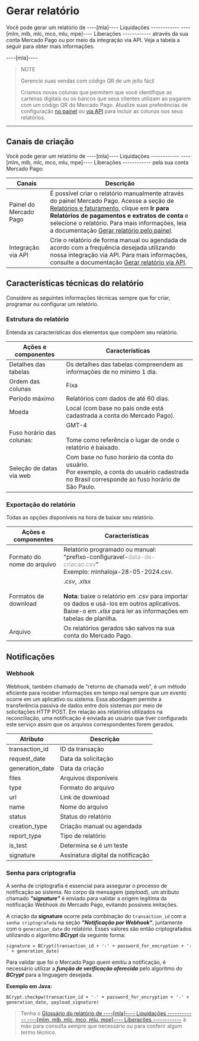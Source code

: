 # Gerar relatório

Você pode gerar um relatório de ----[mla]---- Liquidações ------------ ----[mlm, mlb, mlc, mco, mlu, mpe]---- Liberações ------------ através da sua conta Mercado Pago ou por meio da integração via API. Veja a tabela a seguir para obter mais informações.

----[mla]----
> NOTE
>
> Gerencie suas vendas com código QR de um jeito fácil
>
> Criamos novas colunas que permitem que você identifique as carteiras digitais ou os bancos que seus clientes utilizam ao pagarem com um código QR do Mercado Pago. Atualize suas preferências de configuração [no painel](https://www.mercadopago[FAKER][URL][DOMAIN]/balance/reports/release/settings) ou [via API](/developers/pt/docs/reports/released-money/api) para incluir as colunas nos seus relatórios.

------------

## Canais de criação

Você pode gerar um relatório de ----[mla]---- Liquidações ------------ ----[mlm, mlb, mlc, mco, mlu, mpe]---- Liberações ------------ pela sua conta Mercado Pago:

| Canais                    | Descrição                                                                                                                                                                                                                                                                                                                  |
|---------------------------|----------------------------------------------------------------------------------------------------------------------------------------------------------------------------------------------------------------------------------------------------------------------------------------------------------------------------|
| Painel do Mercado Pago     | É possível criar o relatório manualmente através do painel Mercado Pago. Acesse a seção de [Relatórios e faturamento](https://www.mercadopago.com.br/movements), clique em **Ir para Relatórios de pagamentos e extratos de conta** e selecione o relatório. Para mais informações, leia a documentação [Gerar relatório pelo painel](https://www.mercadopago[FAKER][URL][DOMAIN]/developers/pt/guides/additional-content/reports/released-money/panel).                                               |
| Integração via API         | Crie o relatório de forma manual ou agendada de acordo com a frequência desejada utilizando nossa integração via API. Para mais informações, consulte a documentação [Gerar relatório via API](https://www.mercadopago[FAKER][URL][DOMAIN]/developers/pt/guides/additional-content/reports/released-money/api). |

## Características técnicas do relatório

Considere as seguintes informações técnicas sempre que for criar, programar ou configurar um relatório.

### Estrutura do relatório

Entenda as características dos elementos que compõem seu relatório.

| Ações e componentes | Características |
| --- | --- |
| Detalhes das tabelas | Os detalhes das tabelas compreendem as informações de no mínimo 1 dia. |
| Ordem das colunas | Fixa |
| Período máximo | Relatórios com dados de até 60 dias. |
| Moeda | Local (com base no país onde está cadastrada a conta do Mercado Pago). |
| Fuso horário das colunas: | GMT-4 <br/> <br/> Tome como referência o lugar de onde o relatório é baixado. |
| Seleção de datas via web | Com base no fuso horário da conta do usuário. <br/>Por exemplo, a conta do usuário cadastrada no Brasil corresponde ao fuso horário de São Paulo. |

### Exportação do relatório

Todas as opções disponíveis na hora de baixar seu relatório.

| Ações e componentes | Características |
| --- | --- |
| Formato do nome do arquivo | Relatório programado ou manual:<br/> "prefixo-configuravel-<span style='color:#999999;'>data-de-criacao.csv</span>" <br/> Exemplo: minhaloja-28-05-2024.csv. |
| Formatos de download | ._csv_, ._xlsx_ <br/><br/>**Nota**: baixe o relatório em ._csv_ para importar os dados e usá-los em outros aplicativos. Baixe-o em ._xlsx_ para ler as informações em tabelas de planilha. |
| Arquivo | Os relatórios gerados são salvos na sua conta do Mercado Pago. |

## Notificações

### Webhook

Webhook, também chamado de "retorno de chamada web", é um método eficiente para receber informações em tempo real sempre que um evento ocorre em um aplicativo ou sistema. Essa abordagem permite a transferência passiva de dados entre dois sistemas por meio de solicitações HTTP POST. Em relação aos relatórios utilizados na reconciliação, uma notificação é enviada ao usuário que tiver configurado este serviço assim que os arquivos correspondentes forem gerados.

| Atributo        | Descrição                         |
|-----------------|-----------------------------------|
| transaction_id  | ID da transação                   |
| request_date    | Data da solicitação               |
| generation_date | Data da criação                   |
| files           | Arquivos disponíveis              |
| type            | Formato do arquivo                |
| url             | Link de download                  |
| name            | Nome do arquivo                   |
| status          | Status do relatório               |
| creation_type   | Criação manual ou agendada        |
| report_type     | Tipo de relatório                 |
| is_test         | Determina se é um teste           |
| signature       | Assinatura digital da notificação |

### Senha para criptografia

A senha de criptografia é essencial para assegurar o processo de notificação ao sistema. No corpo da mensagem (_payload_), um atributo chamado **_"signature"_** é enviado para validar a origem legítima da notificação Webhook do Mercado Pago, evitando possíveis imitações.

A criação da **signature** ocorre pela combinação do `transaction_id` com a `senha criptografada` na seção **_"Notificação por Webhook"_**, juntamente com o `generation_date` do relatório. Esses valores são então criptografados utilizando o algoritmo **_BCrypt_** da seguinte forma:

`signature = BCrypt(transaction_id + '-' + password_for_encryption + '-' + generation_date)`

Para validar que foi o Mercado Pago quem emitiu a notificação, é necessário utilizar a **_função de verificação oferecida_** pelo algoritmo do **_BCrypt_** para a linguagem desejada.

**Exemplo em Java:**

`BCrypt.checkpw(transaction_id + '-' + password_for_encryption + '-' + generation_date, payload_signature)`

> Tenha o [Glossário do relatório de ----[mla]---- Liquidações ------------ ----[mlm, mlb, mlc, mco, mlu, mpe]---- Liberações ------------](https://www.mercadopago[FAKER][URL][DOMAIN]/developers/pt/guides/additional-content/reports/released-money/glossary) à mão para consulta sempre que necessário ou para conferir algum termo técnico.
